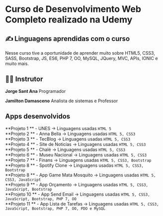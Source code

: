 # Curso de Desenvolvimento Web Completo realizado na Udemy

## ✍️ Linguagens aprendidas com o curso
Nesse curso tive a oportunidade de aprender muito sobre
HTML5, CSS3, SASS, Bootstrap, JS, ES6, PHP 7, OO, MySQL, JQuery, MVC, APIs, IONIC e muito mais.

## 👨‍🏫 Instrutor
**Jorge Sant Ana**
Programador

**Jamilton Damasceno**
Analista de sistemas e Professor

## Apps desenvolvidos
**Projeto 1 ** - UNES -> Linguagens usadas `HTML 5`
<br>
**Projeto 2 ** - Anna Bella -> Linguagens usadas `HTML 5, CSS3`<br>
**Projeto 3 ** - TecBlog -> Linguagens usadas `HTML 5, CSS3`<br>
**Projeto 4 ** - Site de Noticías -> Linguagens usadas `HTML 5, CSS3`<br>
**Projeto 5 ** - Chalé -> Linguagens usadas `HTML 5, CSS3`<br>
**Projeto 6 ** - Museu Nacional -> Linguagens usadas `HTML 5, CSS3`<br>
**Projeto 7 ** - Finans -> Linguagens usadas `HTML 5, CSS3, Bootstrap`<br>
**Projeto 8 ** - Spotify Clone -> Linguagens usadas `HTML 5, CSS3, Bootstrap`<br>
**Projeto 8 ** - App Game Mata Mosquito -> Linguagens usadas `HTML 5, CSS3, JavaScript`<br>
**Projeto 9 ** - App Orçamento -> Linguagens usadas `HTML 5, CSS3, JavaScript, Bootstrap`<br>
**Projeto 10 ** - App Send Email -> Linguagens usadas `HTML 5, CSS3, JavaScript, Bootstrap, PHP 7, OO`<br>
**Projeto 11 ** - App Lista de Tarefas -> Linguagens usadas `HTML 5, CSS3, JavaScript, Bootstrap, PHP 7, OO, PDO e MySQL`<br>
